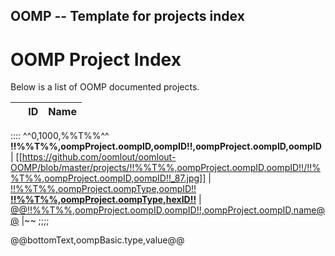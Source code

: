 ## OOMP -- Template for projects index
OOMP Project Index
===========================  
Below is a list of OOMP documented projects.


| &nbsp; | __ID__ | __Name__ |
| ------ | ------ | -------- |
::::
^^0,1000,%%T%%^^
**!!%%T%%,oompProject.oompID,oompID!!,oompProject.oompID,oompID**
| [[https://github.com/oomlout/oomlout-OOMP/blob/master/projects/!!%%T%%,oompProject.oompID,oompID!!/!!%%T%%,oompProject.oompID,oompID!!_87.jpg]] |
[!!%%T%%,oompProject.oompType,oompID!!<br/>__!!%%T%%,oompProject.oompType,hexID!!__](https://github.com/oomlout/oomlout-OOMP/wiki/!!%%T%%,oompProject.oompType,oompID!!) |
[@@!!%%T%%,oompProject.oompID,oompID!!,oompProject.oompID,name@@](https://github.com/oomlout/oomlout-OOMP/wiki/!!%%T%%,oompProject.oompType,oompID!!) |~~
;;;;

@@bottomText,oompBasic.type,value@@

